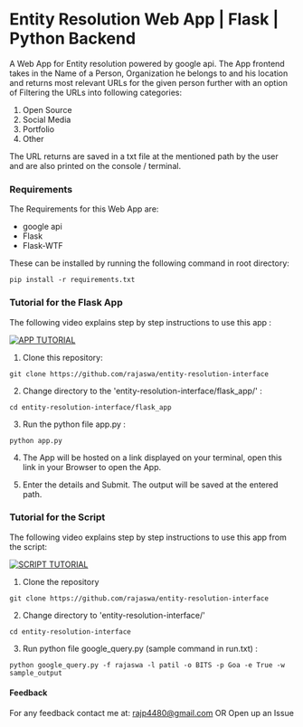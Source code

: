 # Entity Resolution Web App | Flask | Python Backend
A Web App for Entity resolution powered by google api. The App frontend takes in the Name of a Person, Organization he belongs to and his location and returns most relevant URLs for the given person further with an option of Filtering the URLs into following categories:
1. Open Source
2. Social Media
3. Portfolio
4. Other

The URL returns are saved in a txt file at the mentioned path by the user and are also printed on the console / terminal.

### Requirements ###
The Requirements for this Web App are:
* google api
* Flask
* Flask-WTF

These can be installed by running the following command in root directory:
```
pip install -r requirements.txt
```

### Tutorial for the Flask App ###

The following video explains step by step instructions to use this app :

[![APP TUTORIAL](https://img.youtube.com/vi/BrGKgEjk4PE/0.jpg)](https://www.youtube.com/watch?v=BrGKgEjk4PE)


1. Clone this repository:

```
git clone https://github.com/rajaswa/entity-resolution-interface
```

2. Change directory to the 'entity-resolution-interface/flask_app/' :
```
cd entity-resolution-interface/flask_app
```

3. Run the python file app.py :
```
python app.py
```

4. The App will be hosted on a link displayed on your terminal, open this link in your Browser to open the App.

5. Enter the details and Submit. The output will be saved at the entered path.

### Tutorial for the Script ###

The following video explains step by step instructions to use this app from the script:

[![SCRIPT TUTORIAL](https://img.youtube.com/vi/99Rp24hxvck/0.jpg)](https://www.youtube.com/watch?v=99Rp24hxvck)


1. Clone the repository
```
git clone https://github.com/rajaswa/entity-resolution-interface
```

2. Change directory to 'entity-resolution-interface/'
```
cd entity-resolution-interface
```

3. Run python file google_query.py (sample command in run.txt) :
```
python google_query.py -f rajaswa -l patil -o BITS -p Goa -e True -w sample_output
```

#### Feedback ####

For any feedback contact me at: rajp4480@gmail.com
OR 
Open up an Issue










